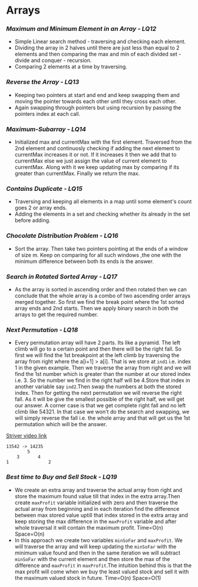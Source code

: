 # Arrays

### *Maximum and Minimum Element in an Array - LQ12*

- Simple Linear search method - traversing and checking each element.
- Dividing the array in 2 halves until there are just less than equal to 2 elements and then comparing the max and min of each divided set - divide and conquer - recursion.
- Comparing 2 elements at a time by traversing. 


### *Reverse the Array - LQ13*

- Keeping two pointers at start and end and keep swapping them and moving the pointer towards each other until they cross each other.
- Again swapping through pointers but using recursion by passing the pointers index at each call.
  

### *Maximum-Subarray - LQ14*

- Initialized max and currentMax with the first element. Traversed from the 2nd element and continuosly checking if adding the next element to currentMax increases it or not. If it increases it then we add that to currentMax else we just assign the value of current element to currentMax. Along with it we keep updating max by comparing if its greater than currentMax. Finally we return the max.


### *Contains Duplicate - LQ15*

- Traversing and keeping all elements in a map until some element's count goes 2 or array ends.
- Adding the elements in a set and checking whether its already in the set before adding.


### *Chocolate Distribution Problem - LQ16*

- Sort the array. Then take two pointers pointing at the ends of a window of size m. Keep on comparing for all such windows ,the one with the minimum difference between both its ends is the answer.


### *Search in Rotated Sorted Array - LQ17*

- As the array is sorted in ascending order and then rotated then we can conclude that the whole array is a combo of two ascending order arrays merged together. So first we find the break point where the 1st sorted array ends and 2nd starts. Then we apply binary search in both the arrays to get the required number.


### *Next Permutation - LQ18*

- Every permutation array will have 2 parts. Its like a pyramid. The left climb will go to a certain point and then there will be the right fall. So first we will find the 1st breakpoint at the left climb by traversing the array from right where the a[i+1] > a[i]. That is we store at `ind1` i.e. index 1 in the given example. Then we traverse the array from right and we will find the 1st number which is greater than the number at our stored index i.e. 3. So the number we find in the right half will be 4.Store that index in another variable say `ind2`.Then swap the numbers at both the stored index. Then for getting the next permutation we will reverse the right fall. As it will be give the smallest possible of the right half, we will get our answer. A corner case is that we get complete right fall and no left climb like 54321. In that case we won't do the search and swapping, we will simply reverse the fall i.e. the whole array and that will get us the 1st permutation which will be the answer.

[Striver video link](https://youtu.be/LuLCLgMElus) 
```
13542 -> 14235
        5
    3       4
1               2
```


### *Best time to Buy and Sell Stock - LQ19*

- We create an extra array and traverse the actual array from right and store the maximum found value till that index in the extra array.Then create `maxProfit` variable initialized with zero and then traverse the actual array from beginning and in each iteration find the difference between max stored value uptill that index stored in the extra array and keep storing the max difference in the `maxProfit` variable and after whole traversal it will contain the maximum profit. Time=O(n) Space=O(n)
- In this approach we create two variables `minSoFar` and `maxProfit`. We will traverse the array and will keep updating the `minSoFar` with the minimum value found and then in the same iteration we will subtract `minSoFar` with the current element and then store the max of the difference and `maxProfit` in `maxProfit`.The intuition behind this is that the max profit will come when we buy the least valued stock and sell it with the maximum valued stock in future. Time=O(n) Space=O(1)
